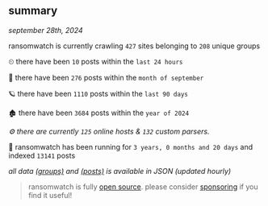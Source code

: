 
## summary
_september 28th, 2024_

ransomwatch is currently crawling `427` sites belonging to `208` unique groups

⏲ there have been `10` posts within the `last 24 hours`

🦈 there have been `276` posts within the `month of september`

🪐 there have been `1110` posts within the `last 90 days`

🏚 there have been `3684` posts within the `year of 2024`

_⚙️ there are currently `125` online hosts & `132` custom parsers._

🦕 ransomwatch has been running for `3 years, 0 months and 20 days` and indexed `13141` posts

_all data  [(groups)](http://ransomwhat.telemetry.ltd/groups) and [(posts)](http://ransomwhat.telemetry.ltd/posts) is available in JSON (updated hourly)_

> ransomwatch is fully [open source](https://github.com/joshhighet/ransomwatch#ransomwatch--). please consider [sponsoring](https://github.com/sponsors/joshhighet) if you find it useful!
